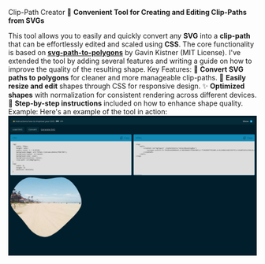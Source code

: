 Clip-Path Creator
🚀 **Convenient Tool for Creating and Editing Clip-Paths from SVGs**

This tool allows you to easily and quickly convert any **SVG** into a **clip-path** that can be effortlessly edited and scaled using **CSS**. The core functionality is based on [**svg-path-to-polygons**](https://www.npmjs.com/package/svg-path-to-polygons) by Gavin Kistner (MIT License). I've extended the tool by adding several features and writing a guide on how to improve the quality of the resulting shape.
Key Features:
🔄 **Convert SVG paths to polygons** for cleaner and more manageable clip-paths.
📏 **Easily resize and edit** shapes through CSS for responsive design.
✨ **Optimized shapes** with normalization for consistent rendering across different devices.
📖 **Step-by-step instructions** included on how to enhance shape quality.
Example:
Here's an example of the tool in action:
![Example Output](example.png)
